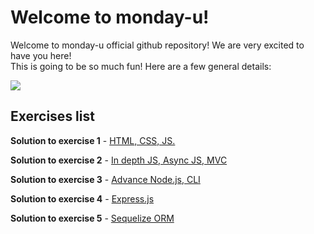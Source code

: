 # Welcome to monday-u!

Welcome to monday-u official github repository! We are very excited to have you here!  
This is going to be so much fun! Here are a few general details:

![](https://i.ytimg.com/vi/6_zFLsW7z2E/maxresdefault.jpg)

## Exercises list

**Solution to exercise 1** - [HTML, CSS, JS.](https://github.com/monday-u-com/monday-u-solutions/tree/master/src/ex1)

**Solution to exercise 2** - [In depth JS, Async JS, MVC](https://github.com/monday-u-com/monday-u-solutions/tree/master/src/ex2)

**Solution to exercise 3** - [Advance Node.js, CLI](https://github.com/monday-u-com/monday-u-solutions/tree/master/src/ex3)

**Solution to exercise 4** - [Express.js](https://github.com/monday-u-com/monday-u-solutions/tree/master/src/ex4)

**Solution to exercise 5** - [Sequelize ORM](https://github.com/monday-u-com/monday-u-solutions/tree/master/src/ex5)